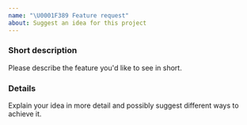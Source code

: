 ```yaml
---
name: "\U0001F389 Feature request"
about: Suggest an idea for this project
---
```

<!--

If you have a [Lightbend Subscription](https://www.lightbend.com/lightbend-platform-subscription), please reach out via the [Lightbend Portal](https://portal.lightbend.com/).

-->
### Short description

Please describe the feature you'd like to see in short.


### Details

Explain your idea in more detail and possibly suggest different ways to achieve it. 

